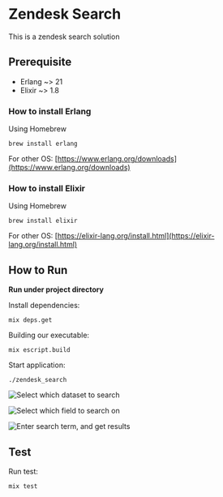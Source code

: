 


# Zendesk Search
This is a zendesk search solution

## Prerequisite

- Erlang ~> 21
- Elixir ~> 1.8

### How to install Erlang
Using Homebrew
```
brew install erlang
```
For other OS: [https://www.erlang.org/downloads](https://www.erlang.org/downloads)

### How to install Elixir
Using Homebrew
```
brew install elixir
```
For other OS: [https://elixir-lang.org/install.html](https://elixir-lang.org/install.html)
## How to Run

**Run under project directory**

Install dependencies:
```
mix deps.get
```

Building our executable:
```
mix escript.build
```

Start application:
```
./zendesk_search
```
![Select which dataset to search](https://github.com/vickyqjx/zendesk_search/blob/master/data/images/select_resource.png)

![Select which field to search on](https://github.com/vickyqjx/zendesk_search/blob/master/data/images/select_field.png)

![Enter search term, and get results](https://github.com/vickyqjx/zendesk_search/blob/master/data/images/enter_term.png)
## Test
Run test:
```elixir
mix test
```
